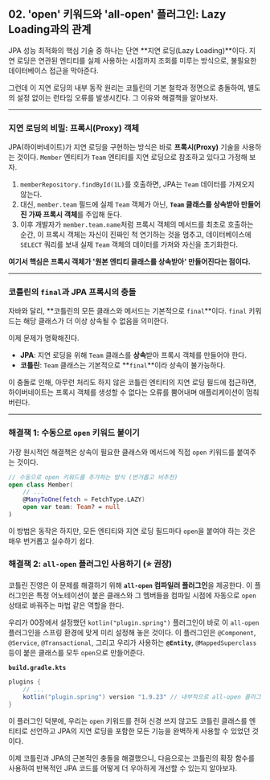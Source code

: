 ## 02\. 'open' 키워드와 'all-open' 플러그인: Lazy Loading과의 관계

JPA 성능 최적화의 핵심 기술 중 하나는 단연 \*\*지연 로딩(Lazy Loading)\*\*이다. 지연 로딩은 연관된 엔티티를 실제 사용하는 시점까지 조회를 미루는 방식으로, 불필요한 데이터베이스 접근을 막아준다.

그런데 이 지연 로딩의 내부 동작 원리는 코틀린의 기본 철학과 정면으로 충돌하여, 별도의 설정 없이는 런타임 오류를 발생시킨다. 그 이유와 해결책을 알아보자.

-----

### **지연 로딩의 비밀: 프록시(Proxy) 객체**

JPA(하이버네이트)가 지연 로딩을 구현하는 방식은 바로 **프록시(Proxy)** 기술을 사용하는 것이다.
`Member` 엔티티가 `Team` 엔티티를 지연 로딩으로 참조하고 있다고 가정해 보자.

1.  `memberRepository.findById(1L)`를 호출하면, JPA는 `Team` 데이터를 가져오지 않는다.
2.  대신, `member.team` 필드에 실제 `Team` 객체가 아닌, **`Team` 클래스를 상속받아 만들어진 가짜 프록시 객체**를 주입해 둔다.
3.  이후 개발자가 `member.team.name`처럼 프록시 객체의 메서드를 최초로 호출하는 순간, 이 프록시 객체는 자신이 진짜인 척 연기하는 것을 멈추고, 데이터베이스에 `SELECT` 쿼리를 보내 실제 `Team` 객체의 데이터를 가져와 자신을 초기화한다.

**여기서 핵심은 프록시 객체가 '원본 엔티티 클래스를 상속받아' 만들어진다는 점이다.**

-----

### **코틀린의 `final`과 JPA 프록시의 충돌**

자바와 달리, \*\*코틀린의 모든 클래스와 메서드는 기본적으로 `final`\*\*이다. `final` 키워드는 해당 클래스가 더 이상 상속될 수 없음을 의미한다.

이제 문제가 명확해진다.

  * **JPA**: 지연 로딩을 위해 `Team` 클래스를 **상속**받아 프록시 객체를 만들어야 한다.
  * **코틀린**: `Team` 클래스는 기본적으로 \*\*`final`\*\*이라 상속이 불가능하다.

이 충돌로 인해, 아무런 처리도 하지 않은 코틀린 엔티티의 지연 로딩 필드에 접근하면, 하이버네이트는 프록시 객체를 생성할 수 없다는 오류를 뿜어내며 애플리케이션이 멈춰버린다.

-----

### **해결책 1: 수동으로 `open` 키워드 붙이기**

가장 원시적인 해결책은 상속이 필요한 클래스와 메서드에 직접 `open` 키워드를 붙여주는 것이다.

```kotlin
// 수동으로 open 키워드를 추가하는 방식 (번거롭고 비추천)
open class Member(
    // ...
    @ManyToOne(fetch = FetchType.LAZY)
    open var team: Team? = null
)
```

이 방법은 동작은 하지만, 모든 엔티티와 지연 로딩 필드마다 `open`을 붙여야 하는 것은 매우 번거롭고 실수하기 쉽다.

### **해결책 2: `all-open` 플러그인 사용하기 (⭐️ 권장)**

코틀린 진영은 이 문제를 해결하기 위해 **`all-open` 컴파일러 플러그인**을 제공한다. 이 플러그인은 특정 어노테이션이 붙은 클래스와 그 멤버들을 컴파일 시점에 자동으로 `open` 상태로 바꿔주는 마법 같은 역할을 한다.

우리가 00장에서 설정했던 `kotlin("plugin.spring")` 플러그인이 바로 이 `all-open` 플러그인을 스프링 환경에 맞게 미리 설정해 놓은 것이다. 이 플러그인은 `@Component`, `@Service`, `@Transactional`, 그리고 우리가 사용하는 **`@Entity`**, `@MappedSuperclass` 등이 붙은 클래스를 모두 `open`으로 만들어준다.

**`build.gradle.kts`**

```groovy
plugins {
    // ...
    kotlin("plugin.spring") version "1.9.23" // 내부적으로 all-open 플러그인을 포함
}
```

이 플러그인 덕분에, 우리는 `open` 키워드를 전혀 신경 쓰지 않고도 코틀린 클래스를 엔티티로 선언하고 JPA의 지연 로딩을 포함한 모든 기능을 완벽하게 사용할 수 있었던 것이다.

이제 코틀린과 JPA의 근본적인 충돌을 해결했으니, 다음으로는 코틀린의 확장 함수를 사용하여 반복적인 JPA 코드를 어떻게 더 우아하게 개선할 수 있는지 알아보자.